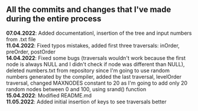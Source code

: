 ## All the commits and changes that I've made during the entire process

**07.04.2022**: Added documentationl, insertion of the tree and input numbers from .txt file  
**11.04.2022**: Fixed typos mistakes, added first three traversals: inOrder, preOrder, postOrder    
**14.04.2022**: Fixed some bugs (traversals wouldn't work because the first node is always NULL and I didn't check if node was different than NULL), deleted numbers.txt from repository since I'm going to use random numbers generated by the compiler, added the last traversal, levelOrder traversal, changed MAXNODES constant to 20 as I'm going to add only 20 random nodes between 0 and 100, using srand() function   
**15.04.2022**: Modified README.md   
**11.05.2022**: Added initial insertion of keys to see traversals better    